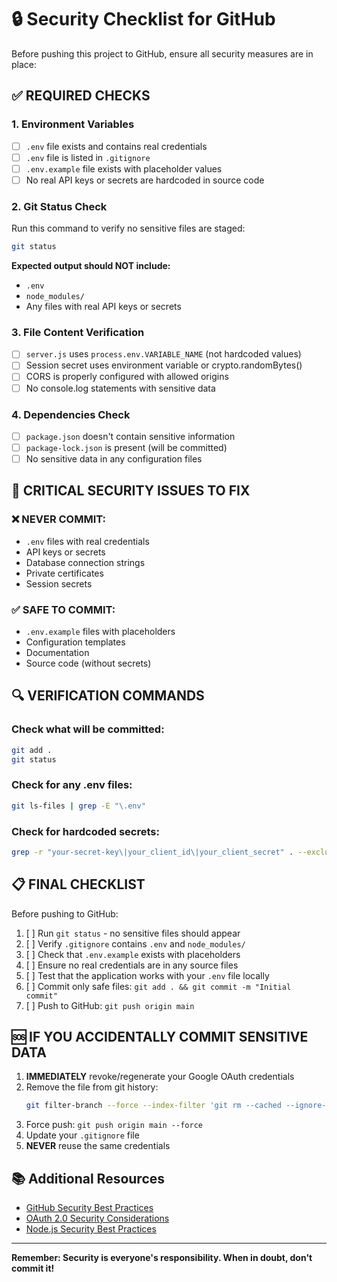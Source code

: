 # 🔒 Security Checklist for GitHub

Before pushing this project to GitHub, ensure all security measures are in place:

## ✅ **REQUIRED CHECKS**

### 1. **Environment Variables**
- [ ] `.env` file exists and contains real credentials
- [ ] `.env` file is listed in `.gitignore`
- [ ] `.env.example` file exists with placeholder values
- [ ] No real API keys or secrets are hardcoded in source code

### 2. **Git Status Check**
Run this command to verify no sensitive files are staged:
```bash
git status
```

**Expected output should NOT include:**
- `.env`
- `node_modules/`
- Any files with real API keys or secrets

### 3. **File Content Verification**
- [ ] `server.js` uses `process.env.VARIABLE_NAME` (not hardcoded values)
- [ ] Session secret uses environment variable or crypto.randomBytes()
- [ ] CORS is properly configured with allowed origins
- [ ] No console.log statements with sensitive data

### 4. **Dependencies Check**
- [ ] `package.json` doesn't contain sensitive information
- [ ] `package-lock.json` is present (will be committed)
- [ ] No sensitive data in any configuration files

## 🚨 **CRITICAL SECURITY ISSUES TO FIX**

### ❌ **NEVER COMMIT:**
- `.env` files with real credentials
- API keys or secrets
- Database connection strings
- Private certificates
- Session secrets

### ✅ **SAFE TO COMMIT:**
- `.env.example` files with placeholders
- Configuration templates
- Documentation
- Source code (without secrets)

## 🔍 **VERIFICATION COMMANDS**

### Check what will be committed:
```bash
git add .
git status
```

### Check for any .env files:
```bash
git ls-files | grep -E "\.env"
```

### Check for hardcoded secrets:
```bash
grep -r "your-secret-key\|your_client_id\|your_client_secret" . --exclude-dir=node_modules
```

## 📋 **FINAL CHECKLIST**

Before pushing to GitHub:

1. [ ] Run `git status` - no sensitive files should appear
2. [ ] Verify `.gitignore` contains `.env` and `node_modules/`
3. [ ] Check that `.env.example` exists with placeholders
4. [ ] Ensure no real credentials are in any source files
5. [ ] Test that the application works with your `.env` file locally
6. [ ] Commit only safe files: `git add . && git commit -m "Initial commit"`
7. [ ] Push to GitHub: `git push origin main`

## 🆘 **IF YOU ACCIDENTALLY COMMIT SENSITIVE DATA**

1. **IMMEDIATELY** revoke/regenerate your Google OAuth credentials
2. Remove the file from git history:
   ```bash
   git filter-branch --force --index-filter 'git rm --cached --ignore-unmatch .env' --prune-empty --tag-name-filter cat -- --all
   ```
3. Force push: `git push origin main --force`
4. Update your `.gitignore` file
5. **NEVER** reuse the same credentials

## 📚 **Additional Resources**

- [GitHub Security Best Practices](https://docs.github.com/en/github/security)
- [OAuth 2.0 Security Considerations](https://tools.ietf.org/html/rfc6819)
- [Node.js Security Best Practices](https://nodejs.org/en/docs/guides/security/)

---

**Remember: Security is everyone's responsibility. When in doubt, don't commit it!**
